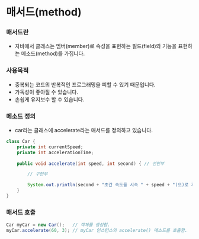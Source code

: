 # 매서드(method)
### 매서드란
+ 자바에서 클래스는 멤버(member)로 속성을 표현하는 필드(field)와 기능을 표현하는 메소드(method)를 가집니다.
### 사용목적
+ 중복되는 코드의 반복적인 프로그래밍을 피할 수 있기 때문입니다.
+ 가독성이 좋아질 수 있습니다.
+ 손쉽게 유지보수 할 수 있습니다.
### 메소드 정의
+ car라는 클래스에  accelerate라는 매서드를 정의하고 있습니다.
```java
class Car {
    private int currentSpeed;
    private int accelerationTime;
    
    public void accelerate(int speed, int second) { // 선언부

        // 구현부

        System.out.println(second + "초간 속도를 시속 " + speed + "(으)로 가속함!!");
    }
}
```
### 매서드 호출
```java
Car myCar = new Car();   // 객체를 생성함.
myCar.accelerate(60, 3); // myCar 인스턴스의 accelerate() 메소드를 호출함.
```